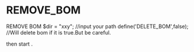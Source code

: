 # REMOVE_BOM
REMOVE BOM
$dir = "xxy";  //input your path
define('DELETE_BOM',false);  //Will delete bom if it is true.But be careful.

then start .
